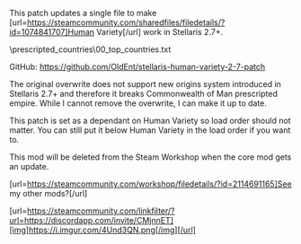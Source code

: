 This patch updates a single file to make [url=https://steamcommunity.com/sharedfiles/filedetails/?id=1074841707]Human Variety[/url] work in Stellaris 2.7+.

\prescripted_countries\00_top_countries.txt

GitHub: https://github.com/OldEnt/stellaris-human-variety-2-7-patch

The original overwrite does not support new origins system introduced in Stellaris 2.7+ and therefore it breaks Commonwealth of Man prescripted empire. While I cannot remove the overwrite, I can make it up to date.

This patch is set as  a dependant on Human Variety so load order should not matter. You can still put it below Human Variety in the load order if you want to.

This mod will be deleted from the Steam Workshop when the core mod gets an update.

[url=https://steamcommunity.com/workshop/filedetails/?id=2114691165]See my other mods?[/url]

[url=https://steamcommunity.com/linkfilter/?url=https://discordapp.com/invite/CMjnnET][img]https://i.imgur.com/4Und3QN.png[/img][/url]